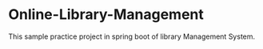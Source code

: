 # Online-Library-Management
This sample practice project in spring boot of library Management System.
